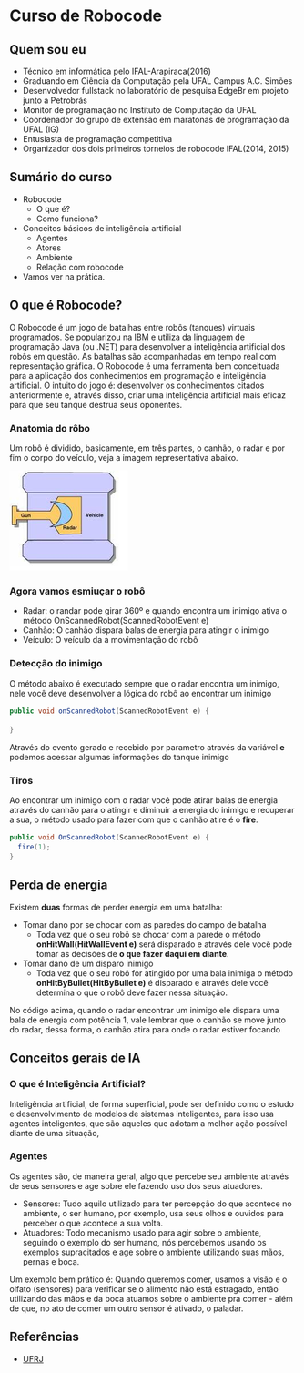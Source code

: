 # Curso de Robocode

## Quem sou eu
  - Técnico em informática pelo IFAL-Arapiraca(2016)
  - Graduando em Ciência da Computação pela UFAL Campus A.C. Simões
  - Desenvolvedor fullstack no laboratório de pesquisa EdgeBr em projeto junto a Petrobrás
  - Monitor de programação no Instituto de Computação da UFAL
  - Coordenador do grupo de extensão em maratonas de programação da UFAL (IG)
  - Entusiasta de programação competitiva
  - Organizador dos dois primeiros torneios de robocode IFAL(2014, 2015)
  
## Sumário do curso
  - Robocode
    - O que é?
    - Como funciona?
  - Conceitos básicos de inteligência artificial
    - Agentes
    - Atores
    - Ambiente
    - Relação com robocode
   - Vamos ver na prática.

## O que é Robocode?
O Robocode é um jogo de batalhas entre robôs (tanques) virtuais programados. Se popularizou na IBM e utiliza da linguagem de programação Java (ou .NET) para desenvolver a inteligência artificial dos robôs em questão. As batalhas são acompanhadas em tempo real com representação gráfica. O Robocode é uma ferramenta bem conceituada para a aplicação dos conhecimentos em programação e inteligência artificial. O intuito do jogo é: desenvolver os conhecimentos citados anteriormente e, através disso, criar uma inteligência artificial mais eficaz para que seu tanque destrua seus oponentes.

### Anatomia do rôbo
Um robô é dividido, basicamente, em três partes, o canhão, o radar e por fim o corpo do veículo, veja a imagem representativa abaixo.

![anatomia_robo](anatomia-robo.jpg)

### Agora vamos esmiuçar o robô
  - Radar: o randar pode girar 360º e quando encontra um inimigo ativa o método OnScannedRobot(ScannedRobotEvent e)
  - Canhão: O canhão dispara balas de energia para atingir o inimigo
  - Veículo: O veículo da a movimentação do robô

### Detecção do inimigo
O método abaixo é executado sempre que o radar encontra um inimigo, nele você deve desenvolver a lógica do robô ao encontrar um inimigo
```Java
public void onScannedRobot(ScannedRobotEvent e) {

}
```
Através do evento gerado e recebido por parametro através da variável **e** podemos acessar algumas informações do tanque inimigo

### Tiros
  Ao encontrar um inimigo com o radar você pode atirar balas de energia através do canhão para o atingir e diminuir a energia do inimigo e recuperar a sua, o método usado para fazer com que o canhão atire é o **fire**.
```Java
public void OnScannedRobot(ScannedRobotEvent e) {
  fire(1);
}
```
## Perda de energia
Existem **duas** formas de perder energia em uma batalha:
  - Tomar dano por se chocar com as paredes do campo de batalha
    - Toda vez que o seu robô se chocar com a parede o método **onHitWall(HitWallEvent e)** será disparado e através dele você pode tomar as decisões de **o que fazer daqui em diante**.
  - Tomar dano de um disparo inimigo
    - Toda vez que o seu robô for atingido por uma bala inimiga o método **onHitByBullet(HitByBullet e)** é disparado e através dele você determina o que o robô deve fazer nessa situação.
    


No código acima, quando o radar encontrar um inimigo ele dispara uma bala de energia com potência 1, vale lembrar que o canhão se move junto do radar, dessa forma, o canhão atira para onde o radar estiver focando

## Conceitos gerais de IA
### O que é Inteligência Artificial?
Inteligência artificial, de forma superficial, pode ser definido como o estudo e desenvolvimento de modelos de sistemas inteligentes, para isso usa agentes inteligentes, que são aqueles que adotam a melhor ação possível diante de uma situação,

### Agentes

Os agentes são, de maneira geral, algo que percebe seu ambiente através de seus sensores e age sobre ele fazendo uso dos seus atuadores.
  - Sensores: Tudo aquilo utilizado para ter percepção do que acontece no ambiente, o ser humano, por exemplo, usa seus olhos e ouvidos para perceber o que acontece a sua volta.
  - Atuadores: Todo mecanismo usado para agir sobre o ambiente, seguindo o exemplo do ser humano, nós percebemos usando os exemplos supracitados e age sobre o ambiente utilizando suas mãos, pernas e boca.

Um exemplo bem prático é: Quando queremos comer, usamos a visão e o olfato (sensores) para verificar se o alimento não está estragado, então utilizando das mãos e da boca atuamos sobre o ambiente pra comer - além de que, no ato de comer um outro sensor é ativado, o paladar.

## Referências
  - [UFRJ](http://www.ufjf.br/jairo_souza/files/2015/11/Robocode-Manual-de-Instruc%CC%A7o%CC%83es.pdf)
